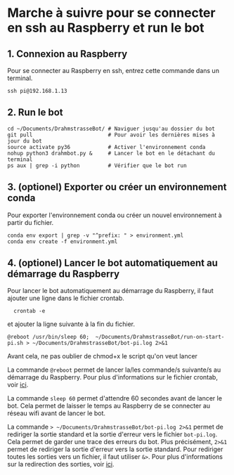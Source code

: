 # Marche à suivre pour se connecter en ssh au Raspberry et run le bot

## 1. Connexion au Raspberry
Pour se connecter au Raspberry en ssh, entrez cette commande dans un terminal.
```console
ssh pi@192.168.1.13
```



## 2. Run le bot

```console
cd ~/Documents/DrahmstrasseBot/ # Naviguer jusqu'au dossier du bot
git pull                        # Pour avoir les dernières mises à jour du bot
source activate py36            # Activer l'environnement conda
nohup python3 drahmbot.py &     # Lancer le bot en le détachant du terminal
ps aux | grep -i python         # Vérifier que le bot run
```

## 3. (optionel) Exporter ou créer un environnement conda

Pour exporter l'environnement conda ou créer un nouvel environnement à partir du fichier.
```console
conda env export | grep -v "^prefix: " > environment.yml
conda env create -f environment.yml
```

## 4. (optionel) Lancer le bot automatiquement au démarrage du Raspberry

Pour lancer le bot automatiquement au démarrage du Raspberry, il faut ajouter une ligne dans le fichier crontab.

```console
  crontab -e
```

et ajouter la ligne suivante à la fin du fichier.

```console
@reboot /usr/bin/sleep 60;  ~/Documents/DrahmstrasseBot/run-on-start-pi.sh > ~/Documents/DrahmstrasseBot/bot-pi.log 2>&1
```
Avant cela, ne pas oublier de chmod+x le script qu'on veut lancer

La commande `@reboot` permet de lancer la/les commande/s suivante/s au démarrage du Raspberry. Pour plus d'informations sur le fichier crontab, voir [ici](https://tecadmin.net/crontab-in-linux-with-20-examples-of-cron-schedule/).

La commande `sleep 60` permet d'attendre 60 secondes avant de lancer le bot. Cela permet de laisser le temps au Raspberry de se connecter au réseau wifi avant de lancer le bot.

La commande `> ~/Documents/DrahmstrasseBot/bot-pi.log 2>&1` permet de rediriger la sortie standard et la sortie d'erreur vers le fichier `bot-pi.log`. Cela permet de garder une trace des erreurs du bot. Plus précisément, `2>&1` permet de rediriger la sortie d'erreur vers la sortie standard. Pour rediriger toutes les sorties vers un fichier, il faut utiliser `&>`. Pour plus d'informations sur la redirection des sorties, voir [ici](https://www.tldp.org/LDP/abs/html/io-redirection.html).


